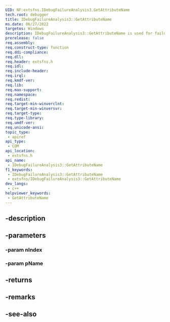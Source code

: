 ```yaml
---
UID: NF:extsfns.IDebugFailureAnalysis3.GetAttributeName
tech.root: debugger
title: IDebugFailureAnalysis3::GetAttributeName
ms.date: 06/27/2022
targetos: Windows
description: IDebugFailureAnalysis3::GetAttributeName is used for failure analysis processing.
prerelease: false
req.assembly: 
req.construct-type: function
req.ddi-compliance: 
req.dll: 
req.header: extsfns.h
req.idl: 
req.include-header: 
req.irql: 
req.kmdf-ver: 
req.lib: 
req.max-support: 
req.namespace: 
req.redist: 
req.target-min-winverclnt: 
req.target-min-winversvr: 
req.target-type: 
req.type-library: 
req.umdf-ver: 
req.unicode-ansi: 
topic_type:
 - apiref
api_type:
 - COM
api_location:
 - extsfns.h
api_name:
 - IDebugFailureAnalysis3::GetAttributeName
f1_keywords:
 - IDebugFailureAnalysis3::GetAttributeName
 - extsfns/IDebugFailureAnalysis3::GetAttributeName
dev_langs:
 - c++
helpviewer_keywords:
 - GetAttributeName
---
```


## -description

## -parameters

### -param nIndex

### -param pName

## -returns

## -remarks

## -see-also

